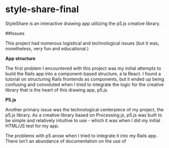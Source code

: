 # style-share-final
StyleShare is an interactive drawing app utilizing the p5.js creative library.

##Issues

This project had numerous logistical and technological issues (but it was, nonetheless, very fun and educational.)

**App structure**

The first problem I encountered with this project was my initial attempts to build the Rails app into a component-based structure, a la React. I found a tutorial on structuring Rails frontends as components, but it ended up being confusing and convoluted when I tried to integrate the logic for the creative library that is the heart of this drawing app, p5.js.

**P5.js**

Another primary issue was the technological centerpiece of my project, the p5.js library. As a creative library based on Processing.js, p5.js was built to be simple and relatively intuitive to use - which it was when I did my initial HTML/JS test for my app.

The problems with p5 arose when I tried to integrate it into my Rails app. There isn't an abundance of documentation on the use of 
